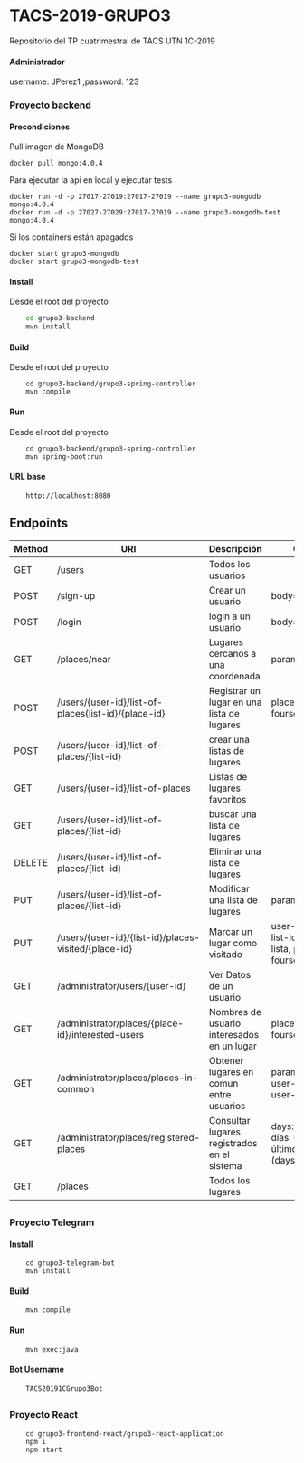 # TACS-2019-GRUPO3
Repositorio del TP cuatrimestral de TACS UTN 1C-2019

#### Administrador
username: JPerez1
,password: 123

### Proyecto backend

#### Precondiciones
Pull imagen de MongoDB
```
docker pull mongo:4.0.4
```
Para ejecutar la api en local y ejecutar tests
```
docker run -d -p 27017-27019:27017-27019 --name grupo3-mongodb mongo:4.0.4
docker run -d -p 27027-27029:27017-27019 --name grupo3-mongodb-test mongo:4.0.4
```
Si los containers están apagados
```
docker start grupo3-mongodb
docker start grupo3-mongodb-test
```

#### Install

Desde el root del proyecto

```bash
    cd grupo3-backend
    mvn install
```

#### Build

Desde el root del proyecto
```
    cd grupo3-backend/grupo3-spring-controller
    mvn compile
```

#### Run

Desde el root del proyecto
```
    cd grupo3-backend/grupo3-spring-controller
    mvn spring-boot:run
```

#### URL base
```
    http://localhost:8080
```

## Endpoints

| Method | URI | Descripción | Observación | 
| ------ | ------ | ------ | ------ |
| GET | /users | Todos los usuarios | 
| POST | /sign-up | Crear un usuario | body=JSON
| POST | /login | login a un usuario | body=JSON
| GET | /places/near | Lugares cercanos a una coordenada | parameter=coordinates
| POST | /users/{user-id}/list-of-places{list-id}/{place-id} |Registrar un lugar en una lista de lugares | place-id es el id de foursquare
| POST | /users/{user-id}/list-of-places/{list-id} | crear una listas de lugares | 
| GET | /users/{user-id}/list-of-places | Listas de lugares favoritos | 
| GET | /users/{user-id}/list-of-places/{list-id} | buscar una lista de lugares | 
| DELETE | /users/{user-id}/list-of-places/{list-id} | Eliminar una lista de lugares | 
| PUT | /users/{user-id}/list-of-places/{list-id} | Modificar una lista de lugares | parameter=new-name
| PUT | /users/{user-id}/{list-id}/places-visited/{place-id} | Marcar un lugar como visitado | user-id = username, list-id = nombre de lista, place-id = id de foursquare
| GET | /administrator/users/{user-id} | Ver Datos de un usuario | 
| GET | /administrator/places/{place-id}/interested-users | Nombres de usuario interesados en un lugar | place-id es el id de foursquare
| GET | /administrator/places/places-in-common | Obtener lugares en comun entre usuarios | parameters: list-id-1, user-id-1, list-id-2, user-id-2
| GET | /administrator/places/registered-places | Consultar lugares registrados en el sistema | days: hoy, últimos 3 días. última semana, último mes, todos (days=0)
| GET | /places | Todos los lugares | 

##
### Proyecto Telegram

#### Install

```
    cd grupo3-telegram-bot
    mvn install
```

#### Build

```    
    mvn compile
```

#### Run

```
    mvn exec:java
```


#### Bot Username
```
    TACS20191CGrupo3Bot
```
    
##
### Proyecto React

```
    cd grupo3-frontend-react/grupo3-react-application
    npm i
    npm start
